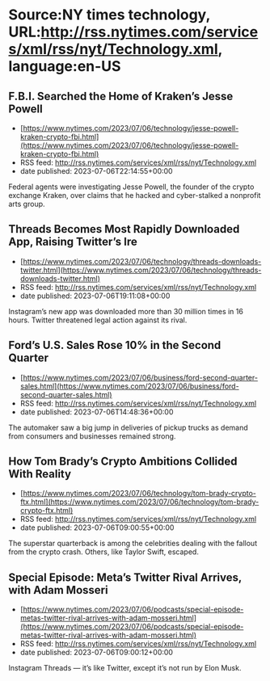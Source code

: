 # Source:NY times technology, URL:http://rss.nytimes.com/services/xml/rss/nyt/Technology.xml, language:en-US

## F.B.I. Searched the Home of Kraken’s Jesse Powell
 - [https://www.nytimes.com/2023/07/06/technology/jesse-powell-kraken-crypto-fbi.html](https://www.nytimes.com/2023/07/06/technology/jesse-powell-kraken-crypto-fbi.html)
 - RSS feed: http://rss.nytimes.com/services/xml/rss/nyt/Technology.xml
 - date published: 2023-07-06T22:14:55+00:00

Federal agents were investigating Jesse Powell, the founder of the crypto exchange Kraken, over claims that he hacked and cyber-stalked a nonprofit arts group.

## Threads Becomes Most Rapidly Downloaded App, Raising Twitter’s Ire
 - [https://www.nytimes.com/2023/07/06/technology/threads-downloads-twitter.html](https://www.nytimes.com/2023/07/06/technology/threads-downloads-twitter.html)
 - RSS feed: http://rss.nytimes.com/services/xml/rss/nyt/Technology.xml
 - date published: 2023-07-06T19:11:08+00:00

Instagram’s new app was downloaded more than 30 million times in 16 hours. Twitter threatened legal action against its rival.

## Ford’s U.S. Sales Rose 10% in the Second Quarter
 - [https://www.nytimes.com/2023/07/06/business/ford-second-quarter-sales.html](https://www.nytimes.com/2023/07/06/business/ford-second-quarter-sales.html)
 - RSS feed: http://rss.nytimes.com/services/xml/rss/nyt/Technology.xml
 - date published: 2023-07-06T14:48:36+00:00

The automaker saw a big jump in deliveries of pickup trucks as demand from consumers and businesses remained strong.

## How Tom Brady’s Crypto Ambitions Collided With Reality
 - [https://www.nytimes.com/2023/07/06/technology/tom-brady-crypto-ftx.html](https://www.nytimes.com/2023/07/06/technology/tom-brady-crypto-ftx.html)
 - RSS feed: http://rss.nytimes.com/services/xml/rss/nyt/Technology.xml
 - date published: 2023-07-06T09:00:55+00:00

The superstar quarterback is among the celebrities dealing with the fallout from the crypto crash. Others, like Taylor Swift, escaped.

## Special Episode: Meta’s Twitter Rival Arrives, with Adam Mosseri
 - [https://www.nytimes.com/2023/07/06/podcasts/special-episode-metas-twitter-rival-arrives-with-adam-mosseri.html](https://www.nytimes.com/2023/07/06/podcasts/special-episode-metas-twitter-rival-arrives-with-adam-mosseri.html)
 - RSS feed: http://rss.nytimes.com/services/xml/rss/nyt/Technology.xml
 - date published: 2023-07-06T09:00:12+00:00

Instagram Threads — it’s like Twitter, except it’s not run by Elon Musk.

